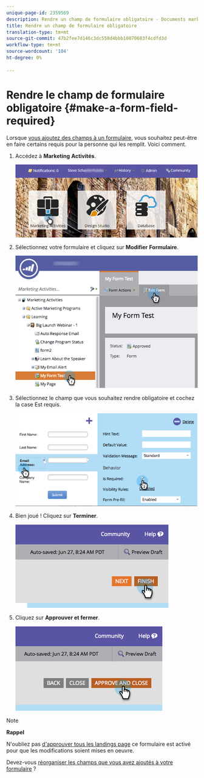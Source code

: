 ```yaml
---
unique-page-id: 2359569
description: Rendre un champ de formulaire obligatoire - Documents marketing - Documentation du produit
title: Rendre un champ de formulaire obligatoire
translation-type: tm+mt
source-git-commit: 47b2fee7d146c3dc558d4bbb10070683f4cdfd3d
workflow-type: tm+mt
source-wordcount: '104'
ht-degree: 0%

---
```



# Rendre le champ de formulaire obligatoire {#make-a-form-field-required}

Lorsque [vous ajoutez des champs à un formulaire](add-a-field-to-a-form.md), vous souhaitez peut-être en faire certains requis pour la personne qui les remplit. Voici comment.

1. Accédez à **Marketing** **Activités**.

   ![](assets/login-marketing-activities-4.png)

1. Sélectionnez votre formulaire et cliquez sur **Modifier** **Formulaire**.

   ![](assets/editform-2.png)

1. Sélectionnez le champ que vous souhaitez rendre obligatoire et cochez la case Est requis.

   ![](assets/image2014-9-15-17-3a30-3a44.png)

1. Bien joué ! Cliquez sur **Terminer**.

   ![](assets/image2014-9-15-17-3a30-3a58.png)

1. Cliquez sur **Approuver et fermer**.

   ![](assets/image2014-9-15-17-3a31-3a11.png)

>[!NOTE]
>
>**Rappel**
>
>N&#39;oubliez pas [d&#39;approuver tous les landings page](../../../../product-docs/demand-generation/landing-pages/understanding-landing-pages/approve-unapprove-or-delete-a-landing-page.md) ce formulaire est activé pour que les modifications soient mises en oeuvre.

Devez-vous [réorganiser les champs que vous avez ajoutés à votre formulaire](../../../../product-docs/demand-generation/forms/form-fields/reorder-fields-in-a-form.md) ?